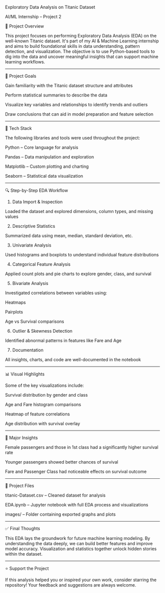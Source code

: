 Exploratory Data Analysis on Titanic Dataset

AI/ML Internship – Project 2

🚢 Project Overview

This project focuses on performing Exploratory Data Analysis (EDA) on the well-known Titanic dataset. It's part of my AI & Machine Learning internship and aims to build foundational skills in data understanding, pattern detection, and visualization.
The objective is to use Python-based tools to dig into the data and uncover meaningful insights that can support machine learning workflows.


---

🎯 Project Goals

Gain familiarity with the Titanic dataset structure and attributes

Perform statistical summaries to describe the data

Visualize key variables and relationships to identify trends and outliers

Draw conclusions that can aid in model preparation and feature selection



---

🧰 Tech Stack

The following libraries and tools were used throughout the project:

Python – Core language for analysis

Pandas – Data manipulation and exploration

Matplotlib – Custom plotting and charting

Seaborn – Statistical data visualization



---

🔍 Step-by-Step EDA Workflow

1. Data Import & Inspection

Loaded the dataset and explored dimensions, column types, and missing values



2. Descriptive Statistics

Summarized data using mean, median, standard deviation, etc.



3. Univariate Analysis

Used histograms and boxplots to understand individual feature distributions



4. Categorical Feature Analysis

Applied count plots and pie charts to explore gender, class, and survival



5. Bivariate Analysis

Investigated correlations between variables using:

Heatmaps

Pairplots

Age vs Survival comparisons




6. Outlier & Skewness Detection

Identified abnormal patterns in features like Fare and Age



7. Documentation

All insights, charts, and code are well-documented in the notebook





---

📊 Visual Highlights

Some of the key visualizations include:

Survival distribution by gender and class

Age and Fare histogram comparisons

Heatmap of feature correlations

Age distribution with survival overlay



---

🔑 Major Insights

Female passengers and those in 1st class had a significantly higher survival rate

Younger passengers showed better chances of survival

Fare and Passenger Class had noticeable effects on survival outcome



---

📂 Project Files

titanic-Dataset.csv – Cleaned dataset for analysis

EDA.ipynb – Jupyter notebook with full EDA process and visualizations

images/ – Folder containing exported graphs and plots



---

✅ Final Thoughts

This EDA lays the groundwork for future machine learning modeling. By understanding the data deeply, we can build better features and improve model accuracy. Visualization and statistics together unlock hidden stories within the dataset.


---

⭐ Support the Project

If this analysis helped you or inspired your own work, consider starring the repository!
Your feedback and suggestions are always welcome.

